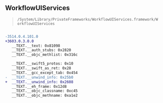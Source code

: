 ## WorkflowUIServices

> `/System/Library/PrivateFrameworks/WorkflowUIServices.framework/WorkflowUIServices`

```diff

-3514.0.4.101.0
+3603.0.3.0.0
   __TEXT.__text: 0x81098
   __TEXT.__auth_stubs: 0x2820
   __TEXT.__objc_methlist: 0x316c

   __TEXT.__swift5_protos: 0x10
   __TEXT.__swift_as_ret: 0x28
   __TEXT.__gcc_except_tab: 0x454
-  __TEXT.__unwind_info: 0x25b0
+  __TEXT.__unwind_info: 0x2608
   __TEXT.__eh_frame: 0x12d8
   __TEXT.__objc_classname: 0xc45
   __TEXT.__objc_methname: 0xa1e2

```
